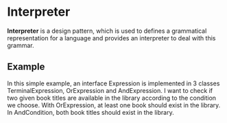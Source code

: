 # Interpreter

**Interpreter** is a design pattern, which is used to defines a grammatical representation for a language and provides an interpreter to 
deal with this grammar.

## Example
In this simple example, an interface Expression is implemented in 3 classes TerminalExpression, OrExpression and AndExpression. 
I want to check if two given book titles are available in the library according to the condition we choose. With OrExpression, at least
one book should exist in the library. In AndCondition, both book titles should exist in the library.